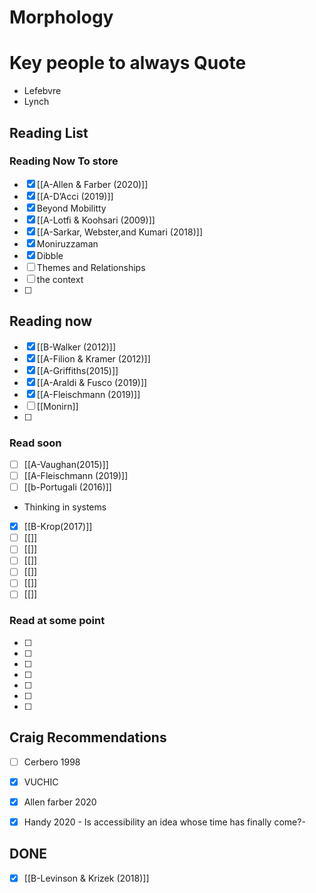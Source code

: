 # Morphology
# Key people to always Quote
- Lefebvre
- Lynch
## Reading List


### Reading Now To store
- [x] [[A-Allen & Farber (2020)]]
- [x] [[A-D’Acci (2019)]]
- [x] Beyond Mobilitty
- [x] [[A-Lotfi & Koohsari (2009)]]
- [x] [[A-Sarkar, Webster,and Kumari (2018)]]
- [x] Moniruzzaman
- [x] Dibble
- [ ] Themes and Relationships
- [ ] the context
- [ ] 

## Reading now
- [x]  [[B-Walker (2012)]]
- [x] [[A-Filion & Kramer (2012)]]
- [x] [[A-Griffiths(2015)]]
- [x] [[A-Araldi & Fusco (2019)]]
- [x] [[A-Fleischmann  (2019)]]
- [ ] [[Monirn]]
- [ ] 
### Read soon
- [ ] [[A-Vaughan(2015)]]
- [ ] [[A-Fleischmann (2019)]]
- [ ] [[b-Portugali  (2016)]]
- Thinking in systems
- [x] [[B-Krop(2017)]]
- [ ] [[]]
- [ ] [[]]
- [ ] [[]]
- [ ] [[]]
- [ ] [[]]
- [ ] [[]]
### Read at some point
- [ ] 
- [ ] 
- [ ] 
- [ ] 
- [ ] 
- [ ] 
- [ ] 
## Craig Recommendations 
- [ ] Cerbero 1998
- [x] VUCHIC
- [x] Allen farber 2020
- [x] Handy 2020                               - Is accessibility an idea whose time has finally come?-





## DONE
- [x] [[B-Levinson & Krizek (2018)]]